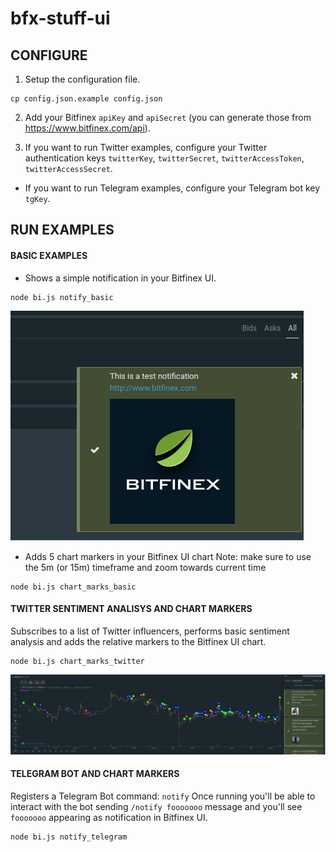 # bfx-stuff-ui

## CONFIGURE

1. Setup the configuration file.

```
cp config.json.example config.json
```

2. Add your Bitfinex `apiKey` and `apiSecret` (you can generate those from https://www.bitfinex.com/api).

3. If you want to run Twitter examples, configure your Twitter authentication keys `twitterKey`, `twitterSecret`, `twitterAccessToken`, `twitterAccessSecret`.

* If you want to run Telegram examples, configure your Telegram bot key `tgKey`.


## RUN EXAMPLES

#### BASIC EXAMPLES

* Shows a simple notification in your Bitfinex UI.
```
node bi.js notify_basic
```

![Basic Notification](/images/notification-1.png)

* Adds 5 chart markers in your Bitfinex UI chart
Note: make sure to use the 5m (or 15m) timeframe and zoom towards current time

```
node bi.js chart_marks_basic
```


#### TWITTER SENTIMENT ANALISYS AND CHART MARKERS

Subscribes to a list of Twitter influencers, performs basic sentiment analysis and adds the relative markers to the Bitfinex UI chart.
```
node bi.js chart_marks_twitter
```

![Basic Notification](/images/chart-2.png)


#### TELEGRAM BOT AND CHART MARKERS 

Registers a Telegram Bot command: `notify`
Once running you'll be able to interact with the bot sending `/notify fooooooo` message and you'll see `fooooooo` appearing as notification in Bitfinex UI.

```
node bi.js notify_telegram
```
